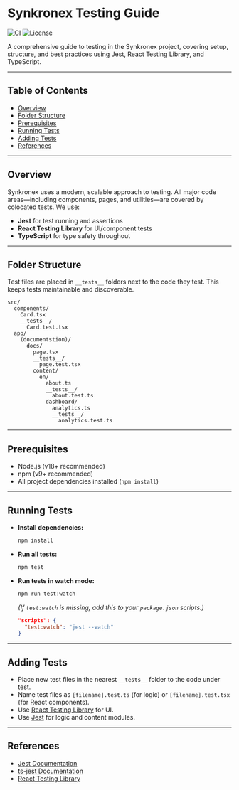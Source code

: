# Synkronex Testing Guide

[![CI](https://img.shields.io/github/actions/workflow/status/viraj-js/synkronex/ci.yml?branch=main)](https://github.com/viraj-js/synkronex/actions)
[![License](https://img.shields.io/github/license/viraj-js/synkronex)](LICENSE)

A comprehensive guide to testing in the Synkronex project, covering setup, structure, and best practices using Jest, React Testing Library, and TypeScript.

---

## Table of Contents

- [Overview](#overview)
- [Folder Structure](#folder-structure)
- [Prerequisites](#prerequisites)
- [Running Tests](#running-tests)
- [Adding Tests](#adding-tests)
- [References](#references)

---

## Overview

Synkronex uses a modern, scalable approach to testing. All major code areas—including components, pages, and utilities—are covered by colocated tests. We use:

- **Jest** for test running and assertions
- **React Testing Library** for UI/component tests
- **TypeScript** for type safety throughout

---

## Folder Structure

Test files are placed in `__tests__` folders next to the code they test. This keeps tests maintainable and discoverable.

```text
src/
  components/
    Card.tsx
    __tests__/
      Card.test.tsx
  app/
    (documentstion)/
      docs/
        page.tsx
        __tests__/
          page.test.tsx
        content/
          en/
            about.ts
            __tests__/
              about.test.ts
            dashboard/
              analytics.ts
              __tests__/
                analytics.test.ts
```

---

## Prerequisites

- Node.js (v18+ recommended)
- npm (v9+ recommended)
- All project dependencies installed (`npm install`)

---

## Running Tests

- **Install dependencies:**
  ```bash
  npm install
  ```
- **Run all tests:**
  ```bash
  npm test
  ```
- **Run tests in watch mode:**
  ```bash
  npm run test:watch
  ```
  _(If `test:watch` is missing, add this to your `package.json` scripts:)_
  ```json
  "scripts": {
    "test:watch": "jest --watch"
  }
  ```

---

## Adding Tests

- Place new test files in the nearest `__tests__` folder to the code under test.
- Name test files as `[filename].test.ts` (for logic) or `[filename].test.tsx` (for React components).
- Use [React Testing Library](https://testing-library.com/docs/react-testing-library/intro/) for UI.
- Use [Jest](https://jestjs.io/docs/getting-started) for logic and content modules.

---

## References

- [Jest Documentation](https://jestjs.io/docs/getting-started)
- [ts-jest Documentation](https://kulshekhar.github.io/ts-jest/)
- [React Testing Library](https://testing-library.com/docs/react-testing-library/intro/)
